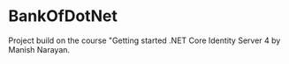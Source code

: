 # BankOfDotNet
Project build on the course "Getting started .NET Core Identity Server 4 by Manish Narayan.
